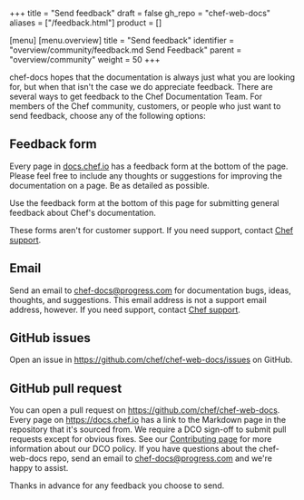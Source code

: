 +++
title = "Send feedback"
draft = false
gh_repo = "chef-web-docs"
aliases = ["/feedback.html"]
product = []

[menu]
  [menu.overview]
    title = "Send feedback"
    identifier = "overview/community/feedback.md Send Feedback"
    parent = "overview/community"
    weight = 50
+++

chef-docs hopes that the documentation is always just what you are
looking for, but when that isn't the case we do appreciate
feedback. There are several ways to get feedback to the Chef Documentation Team. For
members of the Chef community, customers, or people who just want to
send feedback, choose any of the following options:

## Feedback form

Every page in [docs.chef.io](https://docs.chef.io) has a feedback form
at the bottom of the page. Please feel free to include any thoughts or
suggestions for improving the documentation on a page. Be as detailed as possible.

Use the feedback form at the bottom of this page for submitting general feedback
about Chef's documentation.

These forms aren't for customer support. If you need support,
contact [Chef support](https://supportlink.chef.io/).

## Email

Send an email to <chef-docs@progress.com> for documentation bugs,
ideas, thoughts, and suggestions. This email address is
not a support email address, however. If you need support,
contact [Chef support](https://supportlink.chef.io/).

## GitHub issues

Open an issue in <https://github.com/chef/chef-web-docs/issues>
on GitHub.

## GitHub pull request

You can open a pull request on <https://github.com/chef/chef-web-docs>.
Every page on <https://docs.chef.io> has a link to the Markdown page in the repository
that it's sourced from. We require a DCO sign-off to submit pull requests
except for obvious fixes. See our
[Contributing page](https://github.com/chef/chef/blob/main/CONTRIBUTING.md#developer-certification-of-origin-dco)
for more information about our DCO policy. If you have questions about the
chef-web-docs repo, send an email to <chef-docs@progress.com> and we're
happy to assist.

Thanks in advance for any feedback you choose to send.
